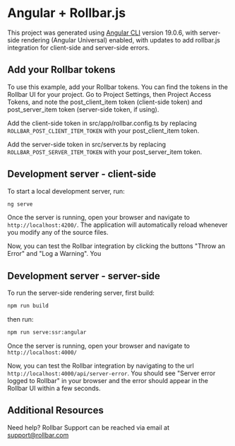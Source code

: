 # Angular + Rollbar.js

This project was generated using [Angular CLI](https://github.com/angular/angular-cli) version 19.0.6, with server-side rendering (Angular Universal) enabled, with updates to add rollbar.js integration for client-side and server-side errors.

## Add your Rollbar tokens

To use this example, add your Rollbar tokens. You can find the tokens in the Rollbar UI for your project. Go to Project Settings, then Project Access Tokens, and note the post_client_item token (client-side token) and post_server_item token (server-side token, if using).

Add the client-side token in src/app/rollbar.config.ts by replacing `ROLLBAR_POST_CLIENT_ITEM_TOKEN` with your post_client_item token.

Add the server-side token in src/server.ts by replacing `ROLLBAR_POST_SERVER_ITEM_TOKEN` with your post_server_item token.

## Development server - client-side

To start a local development server, run:

```bash
ng serve
```

Once the server is running, open your browser and navigate to `http://localhost:4200/`. The application will automatically reload whenever you modify any of the source files.

Now, you can test the Rollbar integration by clicking the buttons "Throw an Error" and "Log a Warning". You

## Development server - server-side

To run the server-side rendering server, first build:

```bash
npm run build
```

then run:

```bash
npm run serve:ssr:angular
```

Once the server is running, open your browser and navigate to `http://localhost:4000/`

Now, you can test the Rollbar integration by navigating to the url `http://localhost:4000/api/server-error`. You should see "Server error logged to Rollbar" in your browser and the error should appear in the Rollbar UI within a few seconds.

## Additional Resources

Need help? Rollbar Support can be reached via email at support@rollbar.com
